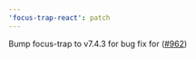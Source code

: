 ```yaml
---
'focus-trap-react': patch
---
```


Bump focus-trap to v7.4.3 for bug fix for ([#962](https://github.com/focus-trap/focus-trap-react/issues/962))
